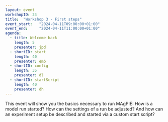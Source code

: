 ```yaml
---
layout: event
workshopID: 24
title:  "Workshop 3 - First steps"
event_start:   "2024-04-11T09:00:00+01:00"
event_end:     "2024-04-11T11:00:00+01:00"
agenda:
  - title: Welcome back
    length: 5
    presenter: jpd 
  - shortID: start
    length: 40
    presenter: emb
  - shortID: config
    length: 35
    presenter: dl
  - shortID: startScript
    length: 40
    presenter: dh
---
```


This event will show you the basics necessary to run MAgPIE: How is a model run started? How can the settings of a run be adjusted? And how can an experiment setup be described and started via a custom start script?

